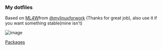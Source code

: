 ### My dotfiles

Based on  [ML4W](ttps://github.com/mylinuxforwork/dotfiles/)from [@mylinuxforwork](https://github.com/mylinuxforwork) (Thanks for great job), also use it if you want something stable(mine isn't)

![image](https://github.com/user-attachments/assets/0a157ffd-1d67-471b-870e-9f8d84c5ca91)

[Packages](PACKAGES.md)
